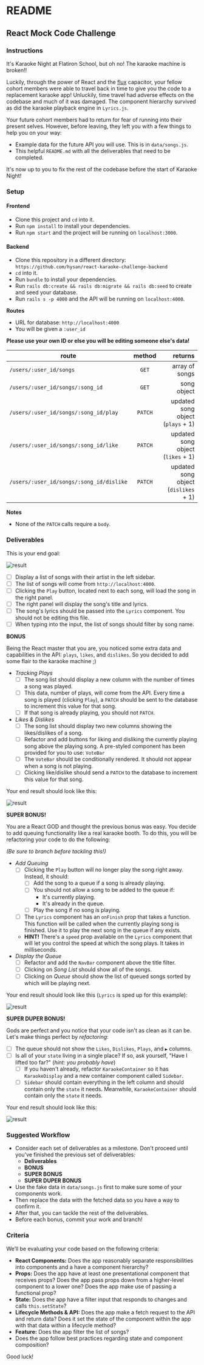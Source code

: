 README
======

## React Mock Code Challenge

### Instructions

It's Karaoke Night at Flatiron School, but oh no! The karaoke machine is broken!!

Luckily, through the power of React and the [flux](https://github.com/facebook/flux) capacitor, your fellow cohort members were able to travel back in time to give you the code to a replacement karaoke app! Unluckily, time travel had adverse effects on the codebase and much of it was damaged. The component hierarchy survived as did the karaoke playback engine in `Lyrics.js`.

Your future cohort members had to return for fear of running into their present selves. However, before leaving, they left you with a few things to help you on your way:

- Example data for the future API you will use. This is in `data/songs.js`.
- This helpful `README.md` with all the deliverables that need to be completed.

It's now up to you to fix the rest of the codebase before the start of Karaoke Night!

### Setup

#### Frontend

- Clone this project and `cd` into it.
- Run `npm install` to install your dependencies.
- Run `npm start` and the project will be running on `localhost:3000`.

#### Backend

- Clone this repository in a different directory: `https://github.com/hysan/react-karaoke-challenge-backend`
- `cd` into it.
- Run `bundle` to install your dependencies.
- Run `rails db:create && rails db:migrate && rails db:seed` to create and seed your database.
- Run `rails s -p 4000` and the API will be running on `localhost:4000`.

**Routes**

- URL for database: `http://localhost:4000`
- You will be given a `:user_id`

**Please use your own ID or else you will be editing someone else's data!**

| route                                    | method  | returns                              |
| ---------------------------------------- |:-------:| ------------------------------------:|
| `/users/:user_id/songs`                  | `GET`   | array of songs                       |
| `/users/:user_id/songs/:song_id`         | `GET`   | song object                          |
| `/users/:user_id/songs/:song_id/play`    | `PATCH` | updated song object (`plays` + 1)    |
| `/users/:user_id/songs/:song_id/like`    | `PATCH` | updated song object (`likes` + 1)    |
| `/users/:user_id/songs/:song_id/dislike` | `PATCH` | updated song object (`dislikes` + 1) |

**Notes**

- None of the `PATCH` calls require a `body`.

### Deliverables

This is your end goal:

![result](react-karaoke-challenge.gif)

- [ ] Display a list of songs with their artist in the left sidebar.
- [ ] The list of songs will come from `http://localhost:4000`.
- [ ] Clicking the `Play` button, located next to each song, will load the song in the right panel.
- [ ] The right panel will display the song's title and lyrics.
- [ ] The song's lyrics should be passed into the `Lyrics` component. You should not be editing this file.
- [ ] When typing into the input, the list of songs should filter by song name.

**BONUS**

Being the React master that you are, you noticed some extra data and capabilities in the API: `plays`, `likes`, and `dislikes`. So you decided to add some flair to the karaoke machine ;)

- _Tracking Plays_
  - [ ] The song list should display a new column with the number of times a song was played.
  - [ ] This data, number of plays, will come from the API. Every time a song is played (clicking `Play`), a `PATCH` should be sent to the database to increment this value for that song.
  - [ ] If that song is already playing, you should not `PATCH`.
- _Likes & Dislikes_
  - [ ] The song list should display two new columns showing the likes/dislikes of a song.
  - [ ] Refactor and add buttons for liking and disliking the currently playing song above the playing song. A pre-styled component has been provided for you to use: `VoteBar`
  - [ ] The `VoteBar` should be conditionally rendered. It should not appear when a song is not playing.
  - [ ] Clicking like/dislike should send a `PATCH` to the database to increment this value for that song.

Your end result should look like this:

![result](react-karaoke-challenge-bonus.gif)

**SUPER BONUS!**

You are a React GOD and thought the previous bonus was easy. You decide to add queuing functionality like a real karaoke booth. To do this, you will be refactoring your code to do the following:

_(Be sure to branch before tackling this!)_

- _Add Queuing_
  - [ ] Clicking the `Play` button will no longer play the song right away. Instead, it should:
    - [ ] Add the song to a queue if a song is already playing.
    - [ ] You should not allow a song to be added to the queue if:
      - It's currently playing.
      - It's already in the queue.
    - [ ] Play the song if no song is playing.
  - [ ] The `Lyrics` component has an `onFinish` prop that takes a function. This function will be called when the currently playing song is finished. Use it to play the next song in the queue if any exists.
  - **HINT!** There's a `speed` prop available on the `Lyrics` component that will let you control the speed at which the song plays. It takes in milliseconds.
- _Display the Queue_
  - [ ] Refactor and add the `NavBar` component above the title filter.
  - [ ] Clicking on _Song List_ should show all of the songs.
  - [ ] Clicking on _Queue_ should show the list of queued songs sorted by which will be playing next.

Your end result should look like this (`Lyrics` is sped up for this example):

![result](react-karaoke-challenge-super-bonus.gif)

**SUPER DUPER BONUS!**

Gods are perfect and you notice that your code isn't as clean as it can be. Let's make things perfect by _refactoring_:

- [ ] The queue should not show the `Likes`, `Dislikes`, `Plays`, and `▶` columns.
- [ ] Is all of your `state` living in a single place? If so, ask yourself, "Have I lifted too far?" (_hint: you probably have_)
  - [ ] If you haven't already, refactor `KaraokeContainer` so it has `KaraokeDisplay` and a new container component called `Sidebar`.
  - [ ] `Sidebar` should contain everything in the left column and should contain only the `state` it needs. Meanwhile, `KaraokeContainer` should contain only the `state` it needs.

Your end result should look like this:

![result](react-karaoke-challenge-super-duper-bonus.gif)

### Suggested Workflow

- Consider each set of deliverables as a milestone. Don't proceed until you've finished the previous set of deliverables:
  - **Deliverables**
  - **BONUS**
  - **SUPER BONUS**
  - **SUPER DUPER BONUS**
- Use the fake data in `data/songs.js` first to make sure some of your components work.
- Then replace the data with the fetched data so you have a way to confirm it.
- After that, you can tackle the rest of the deliverables.
- Before each bonus, commit your work and branch!

### Criteria

We’ll be evaluating your code based on the following criteria:

- **React Components:** Does the app reasonably separate responsibilities into components and a have a component hierarchy?
- **Props:** Does the app have at least one presentational component that receives props? Does the app pass props down from a higher-level component to a lower one? Does the app make use of passing a functional prop?
- **State:** Does the app have a filter input that responds to changes and calls `this.setState`?
- **Lifecycle Methods & API:** Does the app make a fetch request to the API and return data? Does it set the state of the component within the app with that data within a lifecycle method?
- **Feature:** Does the app filter the list of songs?
- Does the app follow best practices regarding state and component composition?

Good luck!
